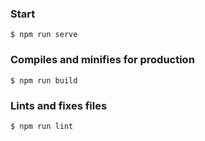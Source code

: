 ### Start

    $ npm run serve

### Compiles and minifies for production

    $ npm run build

### Lints and fixes files

    $ npm run lint
